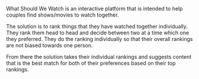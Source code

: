 What Should We Watch is an interactive platform that is intended to help couples find shows/movies to watch together. 

The solution is to rank things that they have watched together individually. They rank them head to head and decide between two at a time which one they preferred.
They do the ranking individually so that their overall rankings are not biased towards one person.

From there the solution takes their individual rankings and suggests content that is the best match for both of their preferences based on their top rankings. 
